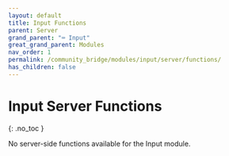 ```yaml
---
layout: default
title: Input Functions
parent: Server
grand_parent: "⌨️ Input"
great_grand_parent: Modules
nav_order: 1
permalink: /community_bridge/modules/input/server/functions/
has_children: false
---
```


# Input Server Functions
{: .no_toc }

No server-side functions available for the Input module.
